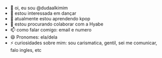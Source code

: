 - 👋 oi, eu sou @dudaalkimim
- 👀 estou interessada em dançar
- 🌱 atualmente estou aprendendo kpop
- 💞️ estou procurando colaborar com a Hyabe
- 📫 como falar comigo: email e numero
- 😄 Pronomes: ela/dela
- ⚡ curiosidades sobre mim: sou carismatica, gentil, sei me comunicar, falo ingles, etc

<!---
dudaalkimim/dudaalkimim is a ✨ special ✨ repository because its `README.md` (this file) appears on your GitHub profile.
You can click the Preview link to take a look at your changes.
--->
